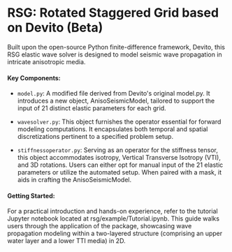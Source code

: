 # RSG: Rotated Staggered Grid based on Devito (Beta)

Built upon the open-source Python finite-difference framework, Devito, this RSG elastic wave solver is designed to model seismic wave propagation in intricate anisotropic media.

#### Key Components:

* `model.py`: A modified file derived from Devito's original model.py. It introduces a new object, AnisoSeismicModel, tailored to support the input of 21 distinct elastic parameters for each grid.

* `wavesolver.py`: This object furnishes the operator essential for forward modeling computations. It encapsulates both temporal and spatial discretizations pertinent to a specified problem setup.

* `stiffnessoperator.py`: Serving as an operator for the stiffness tensor, this object accommodates isotropy, Vertical Transverse Isotropy (VTI), and 3D rotations. Users can either opt for manual input of the 21 elastic parameters or utilize the automated setup. When paired with a mask, it aids in crafting the AnisoSeismicModel.

#### Getting Started:

For a practical introduction and hands-on experience, refer to the tutorial Jupyter notebook located at rsg/example/Tutorial.ipynb. This guide walks users through the application of the package, showcasing wave propagation modeling within a two-layered structure (comprising an upper water layer and a lower TTI media) in 2D.
